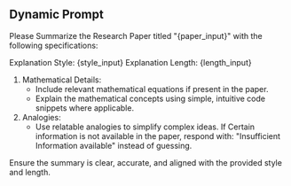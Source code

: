 ## Dynamic Prompt

Please Summarize the Research Paper titled "{paper_input}" with the following specifications:

Explanation Style: {style_input}
Explanation Length: {length_input}

1. Mathematical Details:
    - Include relevant mathematical equations if present in the paper.
    - Explain the mathematical concepts using simple, intuitive code snippets where applicable.
2. Analogies:
    - Use relatable analogies to simplify complex ideas.
If Certain information is not available in the paper, respond with: "Insufficient Information available" instead of guessing.

Ensure the summary is clear, accurate, and aligned with the provided style and length.

